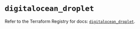 # `digitalocean_droplet`

Refer to the Terraform Registry for docs: [`digitalocean_droplet`](https://registry.terraform.io/providers/digitalocean/digitalocean/2.38.0/docs/resources/droplet).
